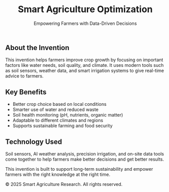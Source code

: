 <header>
  <h1>Smart Agriculture Optimization</h1>
  <p>Empowering Farmers with Data-Driven Decisions</p>
</header>

<div class="content">
  <h2>About the Invention</h2>
  <p>This invention helps farmers improve crop growth by focusing on important factors like water needs, soil quality, and climate. It uses modern tools such as soil sensors, weather data, and smart irrigation systems to give real-time advice to farmers.</p>

  <h2>Key Benefits</h2>
  <ul>
    <li>Better crop choice based on local conditions</li>
    <li>Smarter use of water and reduced waste</li>
    <li>Soil health monitoring (pH, nutrients, organic matter)</li>
    <li>Adaptable to different climates and regions</li>
    <li>Supports sustainable farming and food security</li>
  </ul>

  <h2>Technology Used</h2>
  <p>Soil sensors, AI weather analysis, precision irrigation, and on-site data tools come together to help farmers make better decisions and get better results.</p>

  <p>This invention is built to support long-term sustainability and empower farmers with the right knowledge at the right time.</p>
</div>

<footer>
  &copy; 2025 Smart Agriculture Research. All rights reserved.
</footer>

</body>
</html>
